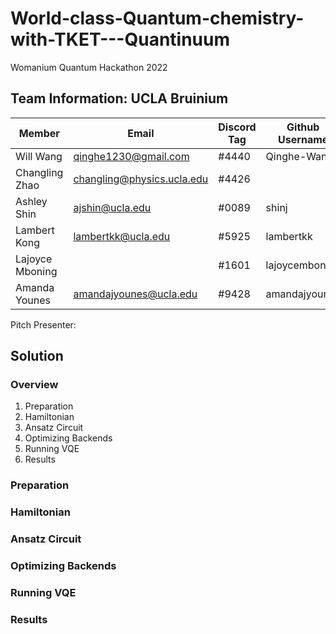 # World-class-Quantum-chemistry-with-TKET---Quantinuum
Womanium Quantum Hackathon 2022

## Team Information: UCLA Bruinium
| Member | Email | Discord Tag | Github Username |
| ----------- | ----------- | ----------- | ----------- |
| Will Wang | qinghe1230@gmail.com | #4440 | Qinghe-Wang |
| Changling Zhao | changling@physics.ucla.edu | #4426 |  |
| Ashley Shin | ajshin@ucla.edu | #0089 | shinj |
| Lambert Kong | lambertkk@ucla.edu | #5925 | lambertkk |
| Lajoyce Mboning |  | #1601 | lajoycemboning |
| Amanda Younes | amandajyounes@ucla.edu | #9428 | amandajyounes |

Pitch Presenter: 

## Solution
### Overview
1. Preparation
2. Hamiltonian
3. Ansatz Circuit
4. Optimizing Backends
5. Running VQE
6. Results

### Preparation
### Hamiltonian
### Ansatz Circuit
### Optimizing Backends
### Running VQE
### Results
